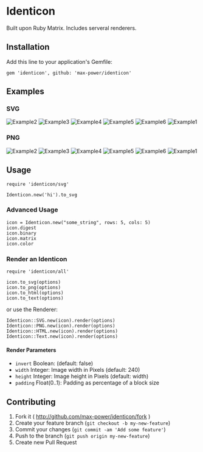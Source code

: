 # Identicon

Built upon Ruby Matrix. Includes serveral renderers.

## Installation

Add this line to your application's Gemfile:

    gem 'identicon', github: 'max-power/identicon'
    
## Examples

### SVG
![Example2](http://id-con.herokuapp.com/MaMa.svg)
![Example3](http://id-con.herokuapp.com/Rupert.svg)
![Example4](http://id-con.herokuapp.com/Gina.svg)
![Example5](http://id-con.herokuapp.com/Matz.svg)
![Example6](http://id-con.herokuapp.com/Jane.svg)
![Example1](http://id-con.herokuapp.com/Sepp.svg)

### PNG
![Example2](http://id-con.herokuapp.com/MaMa.png?width=120)
![Example3](http://id-con.herokuapp.com/Rupert.png?width=120)
![Example4](http://id-con.herokuapp.com/Gina.png?width=120)
![Example5](http://id-con.herokuapp.com/Matz.png?width=120)
![Example6](http://id-con.herokuapp.com/Jane.png?width=120)
![Example1](http://id-con.herokuapp.com/Sepp.png?width=120)

## Usage

    require 'identicon/svg'

    Identicon.new('hi').to_svg
    
### Advanced Usage

    icon = Identicon.new("some_string", rows: 5, cols: 5)
    icon.digest
    icon.binary
    icon.matrix
    icon.color
    
### Render an Identicon

    require 'identicon/all'
    
    icon.to_svg(options)
    icon.to_png(options)
    icon.to_html(options)
    icon.to_text(options)

or use the Renderer:

    Identicon::SVG.new(icon).render(options)
    Identicon::PNG.new(icon).render(options)
    Identicon::HTML.new(icon).render(options)
    Identicon::Text.new(icon).render(options)

#### Render Parameters

- `invert`  Boolean: (default: false)
- `width`   Integer: Image width in Pixels (default: 240)
- `height`  Integer: Image height in Pixels (default: width)
- `padding` Float(0..1): Padding as percentage of a block size

## Contributing

1. Fork it ( http://github.com/max-power/identicon/fork )
2. Create your feature branch (`git checkout -b my-new-feature`)
3. Commit your changes (`git commit -am 'Add some feature'`)
4. Push to the branch (`git push origin my-new-feature`)
5. Create new Pull Request
